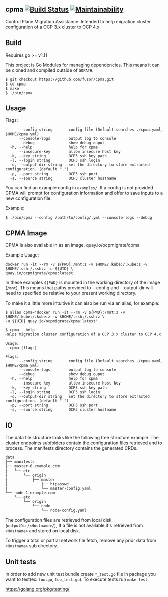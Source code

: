 ## cpma [![Build Status](https://travis-ci.com/fusor/cpma.svg?branch=master)](https://travis-ci.com/fusor/cpma) [![Maintainability](https://api.codeclimate.com/v1/badges/aac7d46fd7899042ce52/maintainability)](https://codeclimate.com/github/fusor/cpma/maintainability)
Control Plane Migration Assistance:  Intended to help migration cluster
configuration of a OCP 3.x cluster to OCP 4.x

## Build

Requires go >= v1.11

This project is Go Modules for managing dependencies. This means it can be
cloned and compiled outside of `GOPATH`.

```console
$ git checkout https://github.com/fusor/cpma.git
$ cd cpma
$ make
$ ./bin/cpma
```

## Usage

Flags:
```
      --config string       config file (Default searches ./cpma.yaml, $HOME/cpma.yml)
      --console-logs        output log to console
      --debug               show debug ouput
  -h, --help                help for cpma
      --insecure-key        allow insecure host key
  -k, --key string          OCP3 ssh key path
  -l, --login string        OCP3 ssh login
  -o, --output-dir string   set the directory to store extracted configuration. (default ".")
  -p, --port string         OCP3 ssh port
  -s, --source string       OCP3 cluster hostname
```

You can find an example config in `examples/`. If a config is not provided CPMA will prompt for configuration information and offer to save inputs to a new configuration file.

Example:

```console
$ ./bin/cpma --config /path/to/config/.yml --console-logs --debug
```

## CPMA Image
CPMA is also available in as an image, quay.io/ocpmigrate/cpma

Example Usage:
```
docker run -it --rm -v ${PWD}:/mnt:z -v $HOME/.kube:/.kube:z -v $HOME/.ssh:/.ssh:z -u ${UID} \
quay.io/ocpmigrate/cpma:latest
```

In these examples `${PWD}` is mounted in the working directory of the image (`/mnt`). This means that paths provided to --config and --output-dir will need to specified be relative to your present working directory.

To make it a little more intuitive it can also be run via an alias, for example:
```
$ alias cpma="docker run -it --rm -v ${PWD}:/mnt:z -v $HOME/.kube:/.kube:z -v $HOME/.ssh:/.ssh:z \
-u ${UID} quay.io/ocpmigrate/cpma:latest"

$ cpma --help
Helps migration cluster configuration of a OCP 3.x cluster to OCP 4.x

Usage:
  cpma [flags]

Flags:
      --config string       config file (Default searches ./cpma.yaml, $HOME/cpma.yml)
      --console-logs        output log to console
      --debug               show debug ouput
  -h, --help                help for cpma
      --insecure-key        allow insecure host key
  -k, --key string          OCP3 ssh key path
  -l, --login string        OCP3 ssh login
  -o, --output-dir string   set the directory to store extracted configuration. (default ".")
  -p, --port string         OCP3 ssh port
  -s, --source string       OCP3 cluster hostname
```

## IO

The data file structure looks like the following tree structure example. The
cluster endpoints subfolders contain the configuration files retrieved and to
process. The manifests directory contains the generated CRDs.

```
data
├── manifests
├── master-0.example.com
|   └── etc
|       └── origin
|           ├── master
|               ├── htpasswd
|               └── master-config.yaml
└── node-1.example.com
    └── etc
        └── origin
            └── node
                └── node-config.yaml
```

The configuration files are retrieved from local disk (`outputDir/<Hostname>/`),
If a file is not available it's retrieved from `<Hostname>` and stored on local disk.

To trigger a total or partial network file fetch, remove any prior data from
`<Hostname>` sub directory.

## Unit tests

In order to add new unit test bundle create `*_test.go` file in package you
want to test(ex: `foo.go`, `foo_test.go`).  To execute tests run `make test`.

https://golang.org/pkg/testing/
